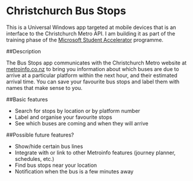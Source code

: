 # Christchurch Bus Stops

This is a Universal Windows app targeted at mobile devices that is an interface to the Christchurch Metro API. I am building it as part of the training phase of the [Microsoft Student Accelerator](http://www.msa.ms/) programme.

##Description

The Bus Stops app communicates with the Christchurch Metro website at [metroinfo.co.nz](http://www.metroinfo.co.nz/) to bring you information about which buses are due to arrive at a particular platform within the next hour, and their estimated arrival time. You can save your favourite bus stops and label them with names that make sense to you.

##Basic features

* Search for stops by location or by platform number
* Label and organise your favourite stops
* See which buses are coming and when they will arrive

##Possible future features?

* Show/hide certain bus lines
* Integrate with or link to other Metroinfo features (journey planner, schedules, etc.)
* Find bus stops near your location
* Notification when the bus is a few minutes away